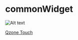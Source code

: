 commonWidget
============
![Alt text](http://qzonestyle.gtimg.cn/qzone/phone/style/img/logo_144_144.png)

[Qzone Touch](http://m.qzone.com)

